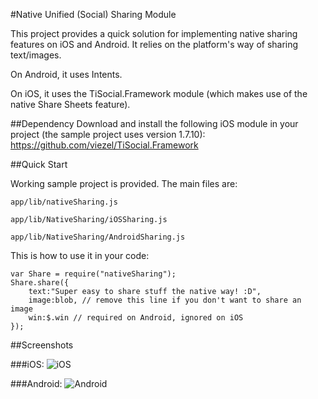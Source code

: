 #Native Unified (Social) Sharing Module

This project provides a quick solution for implementing native sharing features on iOS and Android. It relies on the platform's way of sharing text/images. 

On Android, it uses Intents.

On iOS, it uses the TiSocial.Framework module (which makes use of the native Share Sheets feature).

##Dependency
Download and install the following iOS module in your project (the sample project uses version 1.7.10): https://github.com/viezel/TiSocial.Framework

##Quick Start

Working sample project is provided. The main files are:

`app/lib/nativeSharing.js`

`app/lib/NativeSharing/iOSSharing.js`

`app/lib/NativeSharing/AndroidSharing.js`


This is how to use it in your code:

	var Share = require("nativeSharing");
    Share.share({
        text:"Super easy to share stuff the native way! :D",
        image:blob, // remove this line if you don't want to share an image
        win:$.win // required on Android, ignored on iOS
    });
    

##Screenshots

###iOS:
![iOS](https://bitbucket.org/jyounus14/native_unified_sharing/raw/master/screenshot_iOS.png)

###Android:
![Android](https://bitbucket.org/jyounus14/native_unified_sharing/raw/master/screenshot_android.png) 